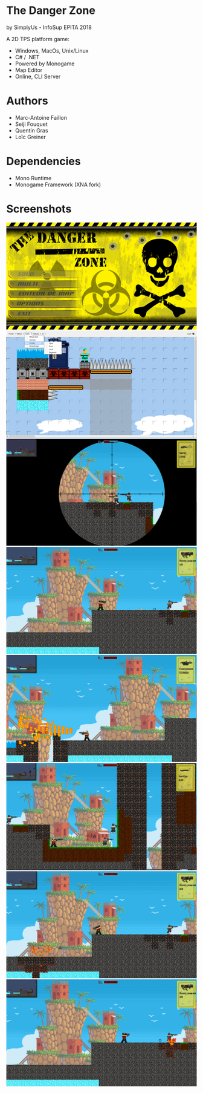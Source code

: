 # The Danger Zone
by SimplyUs - InfoSup EPITA 2018

A 2D TPS platform game:
- Windows, MacOs, Unix/Linux
- C# / .NET
- Powered by Monogame
- Map Editor
- Online, CLI Server

# Authors
- Marc-Antoine Faillon
- Seiji Fouquet
- Quentin Gras
- Loïc Greiner

# Dependencies
- Mono Runtime
- Monogame Framework (XNA fork)

# Screenshots
![alt tag](https://raw.githubusercontent.com/SushiFu/The-Danger-Zone/master/screenshots/8.png)
![alt tag](https://raw.githubusercontent.com/SushiFu/The-Danger-Zone/master/screenshots/7.png)
![alt tag](https://raw.githubusercontent.com/SushiFu/The-Danger-Zone/master/screenshots/6.png)
![alt tag](https://raw.githubusercontent.com/SushiFu/The-Danger-Zone/master/screenshots/5.png)
![alt tag](https://raw.githubusercontent.com/SushiFu/The-Danger-Zone/master/screenshots/4.png)
![alt tag](https://raw.githubusercontent.com/SushiFu/The-Danger-Zone/master/screenshots/3.png)
![alt tag](https://raw.githubusercontent.com/SushiFu/The-Danger-Zone/master/screenshots/2.png)
![alt tag](https://raw.githubusercontent.com/SushiFu/The-Danger-Zone/master/screenshots/1.png)
